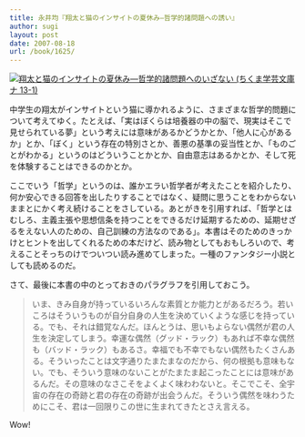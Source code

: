 ```yaml
---
title: 永井均『翔太と猫のインサイトの夏休み―哲学的諸問題への誘い』
author: sugi
layout: post
date: 2007-08-18
url: /book/1625/
---
```

<a href="http://www.amazon.co.jp/exec/obidos/ASIN/4480090924/chezsugi-22/ref=nosim/" name="amazletlink" target="_blank"><img src="http://i0.wp.com/ecx.images-amazon.com/images/I/5171EGlnEmL.SL160.jpg?w=660" alt="翔太と猫のインサイトの夏休み―哲学的諸問題へのいざない (ちくま学芸文庫 ナ 13-1)"  class="alignleft" data-recalc-dims="1" /></a>

中学生の翔太がインサイトという猫に導かれるように、さまざまな哲学的問題について考えてゆく。たとえば、「実はぼくらは培養器の中の脳で、現実はそこで見せられている夢」という考えには意味があるかどうかとか、「他人に心があるか」とか、「ぼく」という存在の特別さとか、善悪の基準の妥当性とか、「ものごとがわかる」というのはどういうことかとか、自由意志はあるかとか、そして死を体験することはできるのかとか。

ここでいう「哲学」というのは、誰かエラい哲学者が考えたことを紹介したり、何か安心できる回答を出したりすることではなく、疑問に思うことをわからないままとにかく考え続けることをさしている。あとがきを引用すれば、「哲学とはむしろ、主義主張や思想信条を持つことをできるだけ延期するための、延期せざるをえない人のための、自己訓練の方法なのである」。本書はそのためのきっかけとヒントを出してくれるための本だけど、読み物としてもおもしろいので、考えることそっちのけでついつい読み進めてしまった。一種のファンタジー小説としても読めるのだ。

さて、最後に本書の中のとっておきのパラグラフを引用しておこう。

> いま、きみ自身が持っているいろんな素質とか能力とがあるだろう。若いころはそういうものが自分自身の人生を決めていくような感じを持っている。でも、それは錯覚なんだ。ほんとうは、思いもよらない偶然が君の人生を決定してしまう。幸運な偶然（グッド・ラック）もあれば不幸な偶然も（バッド・ラック）もあるさ。幸福でも不幸でもない偶然もたくさんある。そういったことは文字通りたまたまなのだから、何の根拠も意味もない。でも、そういう意味のないことがたまたま起こったことには意味があるんだ。その意味のなさこそをよくよく味わわないと。そこでこそ、全宇宙の存在の奇跡と君の存在の奇跡が出会うんだ。そういう偶然を味わうためにこそ、君は一回限りこの世に生まれてきたとさえ言える。

Wow!

